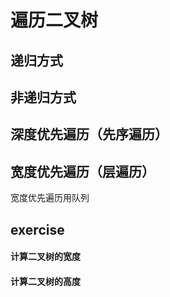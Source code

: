 # 遍历二叉树
## 递归方式
## 非递归方式
## 深度优先遍历（先序遍历）
## 宽度优先遍历（层遍历）
宽度优先遍历用队列
## exercise
#### 计算二叉树的宽度
#### 计算二叉树的高度
